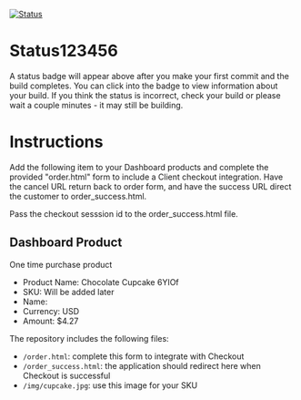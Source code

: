 [![Status](https://img.shields.io/badge/status-BUILDING%20COMMIT:%207fdf0913c072f07db5518cda56b7b541782df03b-yellow.svg)](https://github.com/raysaavedra-work/bakery_scaffold_0Bg76WQ9BTUceRjX/commit/7fdf0913c072f07db5518cda56b7b541782df03b)







# Status123456

A status badge will appear above after you make your first commit and the build completes. You can click into the badge to view information about your build. If you think the status is incorrect, check your build or please wait a couple minutes - it may still be building.

# Instructions

Add the following item to your Dashboard products and complete the provided "order.html" form to include a Client checkout integration. Have the cancel URL return back to order form, and have the success URL direct the customer to order_success.html.

Pass the checkout sesssion id to the order_success.html file.

## Dashboard Product
One time purchase product
* Product Name: Chocolate Cupcake 6YIOf
* SKU: Will be added later
* Name: 
* Currency: USD
* Amount: $4.27

The repository includes the following files:
* `/order.html`: complete this form to integrate with Checkout
* `/order_success.html`: the application should redirect here when Checkout is successful
* `/img/cupcake.jpg`: use this image for your SKU
